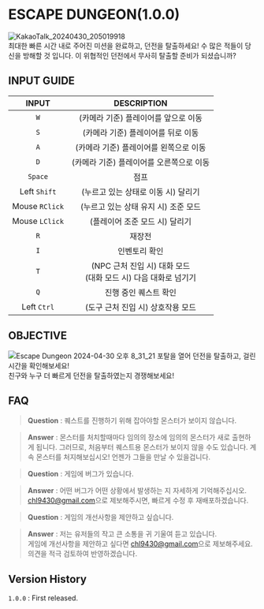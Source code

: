 # ESCAPE DUNGEON(1.0.0)
![KakaoTalk_20240430_205019918](https://github.com/chl9430/escape-dungeon/assets/96813173/75088f08-a984-4362-a484-fbda81070222)<br>
최대한 빠른 시간 내로 주어진 미션을 완료하고, 던전을 탈출하세요! 
수 많은 적들이 당신을 방해할 것 입니다. 이 위협적인 던전에서 무사히 탈출할 준비가 되셨습니까?
## INPUT GUIDE
|INPUT|DESCRIPTION|
|:--:|:--:|
|`W`|(카메라 기준) 플레이어를 앞으로 이동|
|`S`|(카메라 기준) 플레이어를 뒤로 이동|
|`A`|(카메라 기준) 플레이어를 왼쪽으로 이동|
|`D`|(카메라 기준) 플레이어를 오른쪽으로 이동|
|`Space`|점프|
|Left `Shift`|(누르고 있는 상태로 이동 시) 달리기|
|Mouse `RClick`|(누르고 있는 상태 유지 시) 조준 모드|
|Mouse `LClick`|(플레이어 조준 모드 시) 달리기|
|`R`|재장전|
|`I`|인벤토리 확인|
|`T`|(NPC 근처 진입 시) 대화 모드<br>(대화 모드 시) 다음 대화로 넘기기|
|`Q`|진행 중인 퀘스트 확인|
|Left `Ctrl`|(도구 근처 진입 시) 상호작용 모드|
## OBJECTIVE
![Escape Dungeon 2024-04-30 오후 8_31_21](https://github.com/chl9430/escape-dungeon/assets/96813173/9d6e7ea0-2739-42f2-b8ae-6f89b50842db)
포탈을 열어 던전을 탈출하고, 걸린 시간을 확인해보세요!<br>
친구와 누구 더 빠르게 던전을 탈출하였는지 경쟁해보세요!
## FAQ
> **Question** : 퀘스트를 진행하기 위해 잡아야할 몬스터가 보이지 않습니다.

> **Answer** : 몬스터를 처치할때마다 임의의 장소에 임의의 몬스터가 새로 출현하게 됩니다. 그러므로, 처음부터 퀘스트용 몬스터가 보이지 않을 수도 있습니다. 계속 몬스터를 처지해보십시오! 언젠가 그들을 만날 수 있을겁니다.

> **Question** : 게임에 버그가 있습니다.

> **Answer** : 어떤 버그가 어떤 상황에서 발생하는 지 자세하게 기억해주십시오.<br>[chl9430@gmail.com](mailto:chl9430@gmail.com)으로 제보해주시면, 빠르게 수정 후 재배포하겠습니다.

> **Question** : 게임의 개선사항을 제안하고 싶습니다.

> **Answer** : 저는 유저들의 작고 큰 소통을 귀 기울여 듣고 있습니다.<br>게임에 개선사항을 제안하고 싶다면 [chl9430@gmail.com](mailto:chl9430@gmail.com)으로 제보해주세요. 의견을 적극 검토하여 반영하겠습니다.
## Version History
`1.0.0` : First released.

